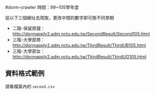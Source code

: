 #dorm-crawler
時間：99~105學年度

從以下三個網址去爬取，更改中間的數字即可換不同學期
* 二階-保留原寢：http://dormapply2.adm.nctu.edu.tw/SecondResult/Second105.html
* 三階-大學部男：http://dormapply2.adm.nctu.edu.tw/ThirdResult/ThirdUB105.html
* 三階-大學部女：http://dormapply2.adm.nctu.edu.tw/ThirdResult/ThirdUG105.html

## 資料格式範例
請看檔案內的 `second.csv`

